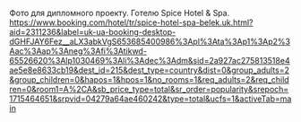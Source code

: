 Фото для дипломного проекту. Готелю Spice Hotel & Spa. https://www.booking.com/hotel/tr/spice-hotel-spa-belek.uk.html?aid=2311236&label=uk-ua-booking-desktop-dGHFJAY6Fez__aLX3abkVgS653685400986%3Apl%3Ata%3Ap1%3Ap2%3Aac%3Aap%3Aneg%3Afi%3Atikwd-65526620%3Alp1030469%3Ali%3Adec%3Adm&sid=2a927ac275813518e4ae5e8e8633cb19&dest_id=215&dest_type=country&dist=0&group_adults=2&group_children=0&hapos=1&hpos=1&no_rooms=1&req_adults=2&req_children=0&room1=A%2CA&sb_price_type=total&sr_order=popularity&srepoch=1715464651&srpvid=04279a64ae460242&type=total&ucfs=1&activeTab=main
